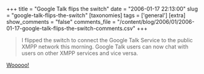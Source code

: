 +++
title = "Google Talk flips the switch"
date = "2006-01-17 22:13:00"
slug = "google-talk-flips-the-switch"
[taxonomies]
tags = ['general']
[extra]
show_comments = "false"
comments_file = "/content/blog/2006/01/2006-01-17-google-talk-flips-the-switch-comments.csv"
+++

> I flipped the switch to connect the Google Talk Service to the public XMPP network this morning. Google Talk users can now chat with users on other XMPP services and vice versa.

[Wooooo!](http://googletalk.blogspot.com/2006/01/xmpp-federation.html)
